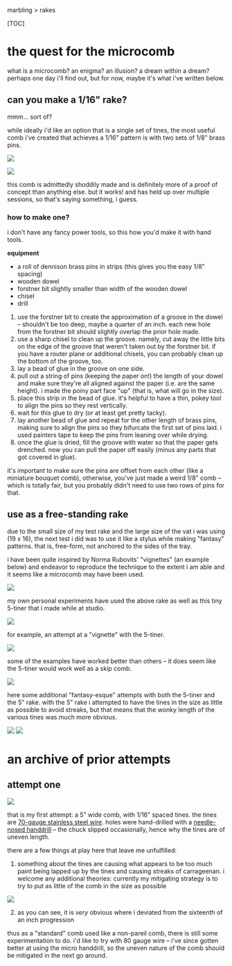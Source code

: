 marbling > rakes

[TOC]

# the quest for the microcomb

what is a microcomb? an enigma? an illusion? a dream within a dream? perhaps one day i'll find out, but for now, maybe it's what i've written below.

## can you make a 1/16" rake?

mmm... sort of?

while ideally i'd like an option that is a single set of tines, the most useful comb i've created that achieves a 1/16" pattern is with two sets of 1/8" brass pins.

<picture><source srcset='/images/marbling/one_sixteenth_comb_1.avif' type='image/avif'/><source srcset='/images/marbling/one_sixteenth_comb_1.jxl' type='image/jxl'/><source srcset='/images/marbling/one_sixteenth_comb_1.webp' type='image/webp'/><img src='/images/marbling/one_sixteenth_comb_1.jpg' loading='lazy'/></picture>

<picture><source srcset='/images/marbling/one_sixteenth_comb_2.avif' type='image/avif'/><source srcset='/images/marbling/one_sixteenth_comb_2.jxl' type='image/jxl'/><source srcset='/images/marbling/one_sixteenth_comb_2.webp' type='image/webp'/><img src='/images/marbling/one_sixteenth_comb_2.jpg' loading='lazy'/></picture>

this comb is admittedly shoddily made and is definitely more of a proof of concept than anything else. but it works! and has held up over multiple sessions, so that's saying something, i guess.

### how to make one?

i don't have any fancy power tools, so this how you'd make it with hand tools.

**equipment**

- a roll of dennison brass pins in strips (this gives you the easy 1/8" spacing)
- wooden dowel
- forstner bit slightly smaller than width of the wooden dowel
- chisel
- drill

1. use the forstner bit to create the approximation of a groove in the dowel – shouldn't be too deep, maybe a quarter of an inch. each new hole from the forstner bit should slightly overlap the prior hole made.
2. use a sharp chisel to clean up the groove. namely, cut away the little bits on the edge of the groove that weren't taken out by the forstner bit. if you have a router plane or additional chisels, you can probably clean up the bottom of the groove, too.
3. lay a bead of glue in the groove on one side.
4. pull out a string of pins (keeping the paper on!) the length of your dowel and make sure they're all aligned against the paper (i.e. are the same height). i made the poiny part face "up" (that is, what will go in the size).
5. place this strip in the bead of glue. it's helpful to have a thin, pokey tool to align the pins so they rest vertically.
6. wait for this glue to dry (or at least get pretty tacky).
7. lay another bead of glue and repeat for the other length of brass pins, making sure to align the pins so they bifurcate the first set of pins laid. i used painters tape to keep the pins from leaning over while drying.
8. once the glue is dried, fill the groove with water so that the paper gets drenched. now you can pull the paper off easily (minus any parts that got covered in glue).

it's important to make sure the pins are offset from each other (like a miniature bouquet comb), otherwise, you've just made a weird 1/8" comb – which is totally fair, but you probably didn't need to use two rows of pins for that.

## use as a free-standing rake

due to the small size of my test rake and the large size of the vat i was using (19 x 16), the next test i did was to use it like a stylus while making "fantasy" patterns. that is, free-form, not anchored to the sides of the tray.

i have been quite inspired by Norma Rubovits' "vignettes" (an example below) and endeavor to reproduce the technique to the extent i am able and it seems like a microcomb may have been used.

<picture><source srcset='/images/marbling/norma_rubovits_example.avif' type='image/avif'/><source srcset='/images/marbling/norma_rubovits_example.jxl' type='image/jxl'/><source srcset='/images/marbling/norma_rubovits_example.webp' type='image/webp'/><img src='/images/marbling/norma_rubovits_example.jpg' loading='lazy'/></picture>

my own personal experiments have used the above rake as well as this tiny 5-tiner that i made while at studio.

<picture><source srcset='/images/marbling/microcomb_mini.avif' type='image/avif'/><source srcset='/images/marbling/microcomb_mini.jxl' type='image/jxl'/><source srcset='/images/marbling/microcomb_mini.webp' type='image/webp'/><img src='/images/marbling/microcomb_mini.jpg' loading='lazy'/></picture>

for example, an attempt at a "vignette" with the 5-tiner.

<picture><source srcset='/images/marbling/IMG_20221121_204952.avif' type='image/avif'/><source srcset='/images/marbling/IMG_20221121_204952.jxl' type='image/jxl'/><source srcset='/images/marbling/IMG_20221121_204952.webp' type='image/webp'/><img src='/images/marbling/IMG_20221121_204952.jpg' loading='lazy'/></picture>

some of the examples have worked better than others – it does seem like the 5-tiner would work well as a skip comb.

<picture><source srcset='/images/marbling/5_tine_skip.avif' type='image/avif'/><source srcset='/images/marbling/5_tine_skip.jxl' type='image/jxl'/><source srcset='/images/marbling/5_tine_skip.webp' type='image/webp'/><img src='/images/marbling/5_tine_skip.jpg' loading='lazy'/></picture>

here some additional "fantasy-esque" attempts with both the 5-tiner and the 5" rake. with the 5" rake i attempted to have the tines in the size as little as possible to avoid streaks, but that means that the wonky length of the various tines was much more obvious.

<picture><source srcset='/images/marbling/IMG_20221121_205030.avif' type='image/avif'/><source srcset='/images/marbling/IMG_20221121_205030.jxl' type='image/jxl'/><source srcset='/images/marbling/IMG_20221121_205030.webp' type='image/webp'/><img src='/images/marbling/IMG_20221121_205030.jpg' loading='lazy'/></picture>
<picture><source srcset='/images/marbling/IMG_20221121_205004.avif' type='image/avif'/><source srcset='/images/marbling/IMG_20221121_205004.jxl' type='image/jxl'/><source srcset='/images/marbling/IMG_20221121_205004.webp' type='image/webp'/><img src='/images/marbling/IMG_20221121_205004.jpg' loading='lazy'/></picture>


# an archive of prior attempts

## attempt one

<picture><source srcset='/images/marbling/microcomb_attempt_1.avif' type='image/avif'/><source srcset='/images/marbling/microcomb_attempt_1.jxl' type='image/jxl'/><source srcset='/images/marbling/microcomb_attempt_1.webp' type='image/webp'/><img src='/images/marbling/microcomb_attempt_1.jpg' loading='lazy'/></picture>

that is my first attempt: a 5" wide comb, with 1/16" spaced tines. the tines are [70-gauge stainless steel wire](https://www.mcmaster.com/catalog/128/4149). holes were hand-drilled with a [needle-nosed handdrill](https://www.micromark.com/Spiral-Push-Drill) – the chuck slipped occasionally, hence why the tines are of uneven length.

there are a few things at play here that leave me unfulfilled:

1) something about the tines are causing what appears to be too much paint being lapped up by the tines and causing streaks of carrageenan. i welcome any additional theories: currently my mitigating strategy is to try to put as little of the comb in the size as possible

<picture><source srcset='/images/marbling/sixteenth_inch_streaks.avif' type='image/avif'/><source srcset='/images/marbling/sixteenth_inch_streaks.jxl' type='image/jxl'/><source srcset='/images/marbling/sixteenth_inch_streaks.webp' type='image/webp'/><img src='/images/marbling/sixteenth_inch_streaks.jpg' loading='lazy'/></picture>

2) as you can see, it is _very_ obvious where i deviated from the sixteenth of an inch progression

thus as a "standard" comb used like a non-pareil comb, there is still some experimentation to do. i'd like to try with 80 gauge wire – i've since gotten better at using the micro handdrill, so the uneven nature of the comb should be mitigated in the next go around.

